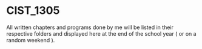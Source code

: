 # CIST_1305
All written chapters and programs done by me will be listed in their respective folders and displayed here at the end of the school year ( or on a random weekend ).
